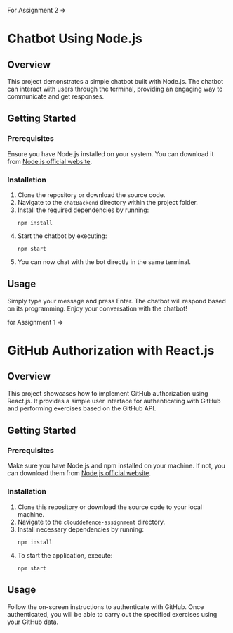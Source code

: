 For Assignment 2 =>

# Chatbot Using Node.js
## Overview
This project demonstrates a simple chatbot built with Node.js. The chatbot can interact with users through the terminal, providing an engaging way to communicate and get responses.
## Getting Started
### Prerequisites
Ensure you have Node.js installed on your system. You can download it from [Node.js official website](https://nodejs.org/).
### Installation
1. Clone the repository or download the source code.
2. Navigate to the `chatBackend` directory within the project folder.
3. Install the required dependencies by running:
    ```
    npm install
    ```
4. Start the chatbot by executing:
    ```
    npm start
    ```
5. You can now chat with the bot directly in the same terminal.
## Usage
Simply type your message and press Enter. The chatbot will respond based on its programming. Enjoy your conversation with the chatbot!




for Assignment 1 =>

# GitHub Authorization with React.js
## Overview
This project showcases how to implement GitHub authorization using React.js. It provides a simple user interface for authenticating with GitHub and performing exercises based on the GitHub API.
## Getting Started
### Prerequisites
Make sure you have Node.js and npm installed on your machine. If not, you can download them from [Node.js official website](https://nodejs.org/).
### Installation
1. Clone this repository or download the source code to your local machine.
2. Navigate to the `clouddefence-assignment` directory.
3. Install necessary dependencies by running:
    ```
    npm install
    ```
4. To start the application, execute:
    ```
    npm start

## Usage
Follow the on-screen instructions to authenticate with GitHub. Once authenticated, you will be able to carry out the specified exercises using your GitHub data.

  
  
